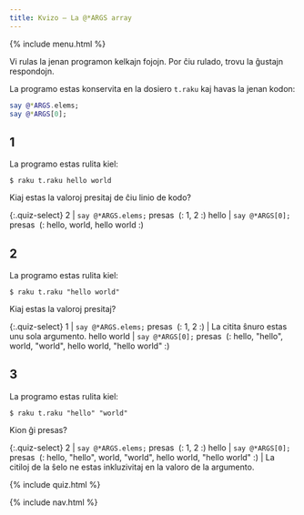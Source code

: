 ```yaml
---
title: Kvizo — La @*ARGS array
---
```


{% include menu.html %}

Vi rulas la jenan programon kelkajn fojojn. Por ĉiu rulado, trovu la ĝustajn respondojn.

La programo estas konservita en la dosiero `t.raku` kaj havas la jenan kodon:

```raku
say @*ARGS.elems;
say @*ARGS[0];
```

## 1

La programo estas rulita kiel:

```console
$ raku t.raku hello world
```

Kiaj estas la valoroj presitaj de ĉiu linio de kodo?

{:.quiz-select}
2 | `say @*ARGS.elems;` presas&nbsp; (: 1, 2 :)
hello | `say @*ARGS[0];` presas&nbsp; (: hello, world, hello world :)

## 2

La programo estas rulita kiel:

```console
$ raku t.raku "hello world"
```

Kiaj estas la valoroj presitaj?

{:.quiz-select}
1 | `say @*ARGS.elems;` presas&nbsp; (: 1, 2 :) | La citita ŝnuro estas unu sola argumento.
hello world | `say @*ARGS[0];` presas&nbsp; (: hello, &quot;hello&quot;, world, &quot;world&quot;, hello world, &quot;hello world&quot; :)

## 3

La programo estas rulita kiel:

```console
$ raku t.raku "hello" "world"
```

Kion ĝi presas?

{:.quiz-select}
2 | `say @*ARGS.elems;` presas&nbsp; (: 1, 2 :)
hello | `say @*ARGS[0];` presas&nbsp; (: hello, &quot;hello&quot;, world, &quot;world&quot;, hello world, &quot;hello world&quot; :) | La citiloj de la ŝelo ne estas inkluzivitaj en la valoro de la argumento.


{% include quiz.html %}

{% include nav.html %}